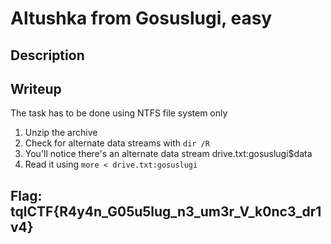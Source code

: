 # Altushka from Gosuslugi, easy

## Description



## Writeup

The task has to be done using NTFS file system only

1. Unzip the archive
2. Check for alternate data streams with ``` dir /R ``` 
2. You'll notice there's an alternate data stream drive.txt:gosuslugi$data
3. Read it using ```more < drive.txt:gosuslugi```


## Flag: tqlCTF{R4y4n_G05u5lug_n3_um3r_V_k0nc3_dr1v4}
